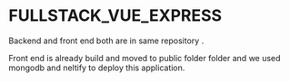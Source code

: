 # FULLSTACK_VUE_EXPRESS

Backend and front end both are in same repository .

Front end is already build and moved to public folder folder and we used mongodb and neltify to deploy this application.
